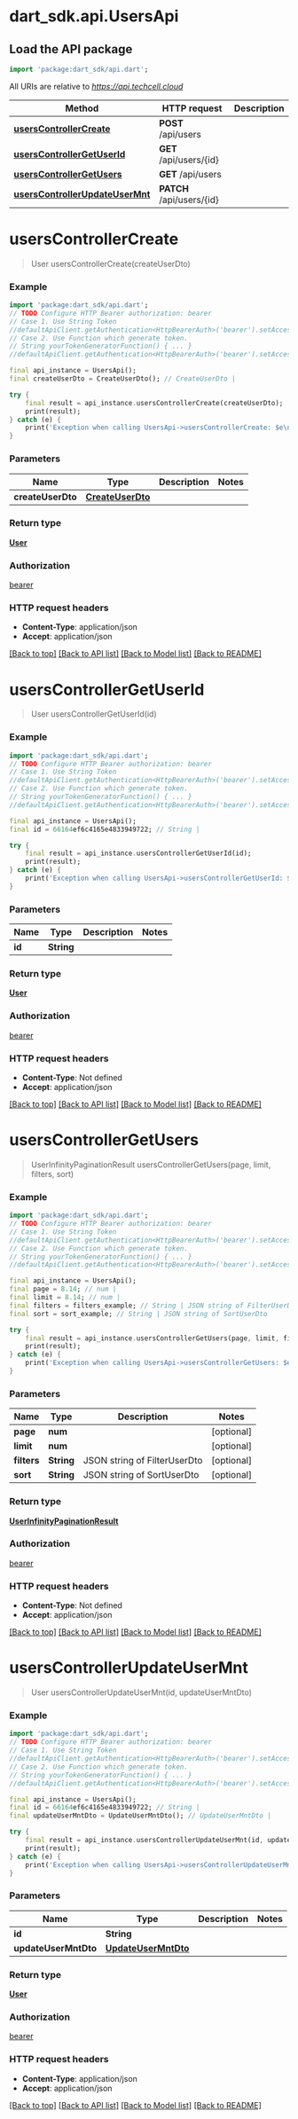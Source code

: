# dart_sdk.api.UsersApi

## Load the API package
```dart
import 'package:dart_sdk/api.dart';
```

All URIs are relative to *https://api.techcell.cloud*

Method | HTTP request | Description
------------- | ------------- | -------------
[**usersControllerCreate**](UsersApi.md#userscontrollercreate) | **POST** /api/users | 
[**usersControllerGetUserId**](UsersApi.md#userscontrollergetuserid) | **GET** /api/users/{id} | 
[**usersControllerGetUsers**](UsersApi.md#userscontrollergetusers) | **GET** /api/users | 
[**usersControllerUpdateUserMnt**](UsersApi.md#userscontrollerupdateusermnt) | **PATCH** /api/users/{id} | 


# **usersControllerCreate**
> User usersControllerCreate(createUserDto)



### Example
```dart
import 'package:dart_sdk/api.dart';
// TODO Configure HTTP Bearer authorization: bearer
// Case 1. Use String Token
//defaultApiClient.getAuthentication<HttpBearerAuth>('bearer').setAccessToken('YOUR_ACCESS_TOKEN');
// Case 2. Use Function which generate token.
// String yourTokenGeneratorFunction() { ... }
//defaultApiClient.getAuthentication<HttpBearerAuth>('bearer').setAccessToken(yourTokenGeneratorFunction);

final api_instance = UsersApi();
final createUserDto = CreateUserDto(); // CreateUserDto | 

try {
    final result = api_instance.usersControllerCreate(createUserDto);
    print(result);
} catch (e) {
    print('Exception when calling UsersApi->usersControllerCreate: $e\n');
}
```

### Parameters

Name | Type | Description  | Notes
------------- | ------------- | ------------- | -------------
 **createUserDto** | [**CreateUserDto**](CreateUserDto.md)|  | 

### Return type

[**User**](User.md)

### Authorization

[bearer](../README.md#bearer)

### HTTP request headers

 - **Content-Type**: application/json
 - **Accept**: application/json

[[Back to top]](#) [[Back to API list]](../README.md#documentation-for-api-endpoints) [[Back to Model list]](../README.md#documentation-for-models) [[Back to README]](../README.md)

# **usersControllerGetUserId**
> User usersControllerGetUserId(id)



### Example
```dart
import 'package:dart_sdk/api.dart';
// TODO Configure HTTP Bearer authorization: bearer
// Case 1. Use String Token
//defaultApiClient.getAuthentication<HttpBearerAuth>('bearer').setAccessToken('YOUR_ACCESS_TOKEN');
// Case 2. Use Function which generate token.
// String yourTokenGeneratorFunction() { ... }
//defaultApiClient.getAuthentication<HttpBearerAuth>('bearer').setAccessToken(yourTokenGeneratorFunction);

final api_instance = UsersApi();
final id = 66164ef6c4165e4833949722; // String | 

try {
    final result = api_instance.usersControllerGetUserId(id);
    print(result);
} catch (e) {
    print('Exception when calling UsersApi->usersControllerGetUserId: $e\n');
}
```

### Parameters

Name | Type | Description  | Notes
------------- | ------------- | ------------- | -------------
 **id** | **String**|  | 

### Return type

[**User**](User.md)

### Authorization

[bearer](../README.md#bearer)

### HTTP request headers

 - **Content-Type**: Not defined
 - **Accept**: application/json

[[Back to top]](#) [[Back to API list]](../README.md#documentation-for-api-endpoints) [[Back to Model list]](../README.md#documentation-for-models) [[Back to README]](../README.md)

# **usersControllerGetUsers**
> UserInfinityPaginationResult usersControllerGetUsers(page, limit, filters, sort)



### Example
```dart
import 'package:dart_sdk/api.dart';
// TODO Configure HTTP Bearer authorization: bearer
// Case 1. Use String Token
//defaultApiClient.getAuthentication<HttpBearerAuth>('bearer').setAccessToken('YOUR_ACCESS_TOKEN');
// Case 2. Use Function which generate token.
// String yourTokenGeneratorFunction() { ... }
//defaultApiClient.getAuthentication<HttpBearerAuth>('bearer').setAccessToken(yourTokenGeneratorFunction);

final api_instance = UsersApi();
final page = 8.14; // num | 
final limit = 8.14; // num | 
final filters = filters_example; // String | JSON string of FilterUserDto
final sort = sort_example; // String | JSON string of SortUserDto

try {
    final result = api_instance.usersControllerGetUsers(page, limit, filters, sort);
    print(result);
} catch (e) {
    print('Exception when calling UsersApi->usersControllerGetUsers: $e\n');
}
```

### Parameters

Name | Type | Description  | Notes
------------- | ------------- | ------------- | -------------
 **page** | **num**|  | [optional] 
 **limit** | **num**|  | [optional] 
 **filters** | **String**| JSON string of FilterUserDto | [optional] 
 **sort** | **String**| JSON string of SortUserDto | [optional] 

### Return type

[**UserInfinityPaginationResult**](UserInfinityPaginationResult.md)

### Authorization

[bearer](../README.md#bearer)

### HTTP request headers

 - **Content-Type**: Not defined
 - **Accept**: application/json

[[Back to top]](#) [[Back to API list]](../README.md#documentation-for-api-endpoints) [[Back to Model list]](../README.md#documentation-for-models) [[Back to README]](../README.md)

# **usersControllerUpdateUserMnt**
> User usersControllerUpdateUserMnt(id, updateUserMntDto)



### Example
```dart
import 'package:dart_sdk/api.dart';
// TODO Configure HTTP Bearer authorization: bearer
// Case 1. Use String Token
//defaultApiClient.getAuthentication<HttpBearerAuth>('bearer').setAccessToken('YOUR_ACCESS_TOKEN');
// Case 2. Use Function which generate token.
// String yourTokenGeneratorFunction() { ... }
//defaultApiClient.getAuthentication<HttpBearerAuth>('bearer').setAccessToken(yourTokenGeneratorFunction);

final api_instance = UsersApi();
final id = 66164ef6c4165e4833949722; // String | 
final updateUserMntDto = UpdateUserMntDto(); // UpdateUserMntDto | 

try {
    final result = api_instance.usersControllerUpdateUserMnt(id, updateUserMntDto);
    print(result);
} catch (e) {
    print('Exception when calling UsersApi->usersControllerUpdateUserMnt: $e\n');
}
```

### Parameters

Name | Type | Description  | Notes
------------- | ------------- | ------------- | -------------
 **id** | **String**|  | 
 **updateUserMntDto** | [**UpdateUserMntDto**](UpdateUserMntDto.md)|  | 

### Return type

[**User**](User.md)

### Authorization

[bearer](../README.md#bearer)

### HTTP request headers

 - **Content-Type**: application/json
 - **Accept**: application/json

[[Back to top]](#) [[Back to API list]](../README.md#documentation-for-api-endpoints) [[Back to Model list]](../README.md#documentation-for-models) [[Back to README]](../README.md)

